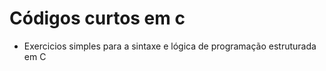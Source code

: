 # Códigos curtos em c

- Exercicios simples para a sintaxe e lógica de programação estruturada em C
